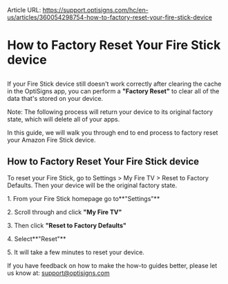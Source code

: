 Article URL: https://support.optisigns.com/hc/en-us/articles/360054298754-how-to-factory-reset-your-fire-stick-device

# How to Factory Reset Your Fire Stick device 

##

If your Fire Stick device still doesn't work correctly after clearing the
cache in the OptiSigns app, you can perform a **"Factory Reset"** to clear all
of the data that's stored on your device.

Note: The following process will return your device to its original factory
state, which will delete all of your apps.

In this guide, we will walk you through end to end process to factory reset
your Amazon Fire Stick device.

## **How to Factory Reset Your Fire Stick device**

To reset your Fire Stick, go to Settings > My Fire TV > Reset to Factory
Defaults. Then your device will be the original factory state.

1\. From your Fire Stick homepage go to**"Settings"**

2\. Scroll through and click **"My Fire TV"**

3\. Then click **"Reset to Factory Defaults"**

4\. Select**"Reset"**

5\. It will take a few minutes to reset your device.

If you have feedback on how to make the how-to guides better, please let us
know at: [support@optisigns.com](mailto:support@optisigns.com)

